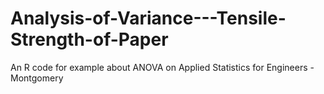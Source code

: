 # Analysis-of-Variance---Tensile-Strength-of-Paper
An R code for example about ANOVA on Applied Statistics for Engineers - Montgomery
